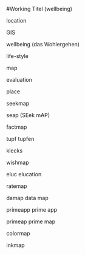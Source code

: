 #Working Titel (wellbeing)

location

GIS

wellbeing		(das Wohlergehen)

life-style

map

evaluation

place	



seekmap

seap (SEek mAP)

factmap

tupf         tupfen

klecks

wishmap

eluc          elucation

ratemap

damap         data map

primeapp      prime app

primeap       prime map

colormap

inkmap